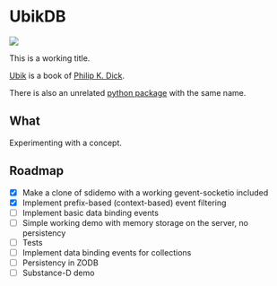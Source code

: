 
# UbikDB #

![](https://dl.dropboxusercontent.com/u/16162405/ubik-banner-1920.png)

This is a working title.

[Ubik](http://www.amazon.com/Ubik-Philip-K-Dick/dp/0547572298) is a book
of [Philip K. Dick](http://en.wikipedia.org/wiki/Philip_K._Dick).

There is also an unrelated [python package](https://pypi.python.org/pypi/ubik)
with the same name.

## What ##

Experimenting with a concept.

## Roadmap ##

- [x] Make a clone of sdidemo with a working gevent-socketio included
- [x] Implement prefix-based (context-based) event filtering
- [ ] Implement basic data binding events
- [ ] Simple working demo with memory storage on the server, no persistency
- [ ] Tests
- [ ] Implement data binding events for collections
- [ ] Persistency in ZODB
- [ ] Substance-D demo
